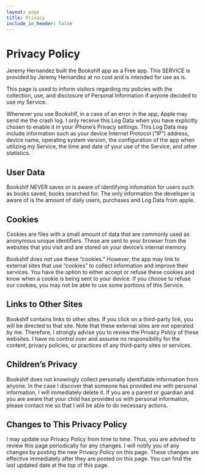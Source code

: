 ```yaml
---
layout: page
title: Privacy
include_in_header: false
---
```


# Privacy Policy

Jeremy Hernandez built the Bookshlf app as a Free app. This SERVICE is provided by Jeremy Hernandez at no cost and is intended for use as is.

This page is used to inform visitors regarding my policies with the collection, use, and disclosure of Personal Information if anyone decided to use my Service.

Whenever you use Bookshlf, in a case of an error in the app, Apple may send me the crash log. I only receive this Log Data when you have explicitly chosen to enable it in your iPhone’s Privacy settings. This Log Data may include information such as your device Internet Protocol (“IP”) address, device name, operating system version, the configuration of the app when utilizing my Service, the time and date of your use of the Service, and other statistics.

## User Data

Bookshlf NEVER saves or is aware of identifying infomation for users such as books saved, books searched for. The only information the developer is aware of is the amount of daily users, purchases and Log Data from apple. 

## Cookies

Cookies are files with a small amount of data that are commonly used as anonymous unique identifiers. These are sent to your browser from the websites that you visit and are stored on your device’s internal memory.

Bookshlf does not use these “cookies.” However, the app may link to external sites that use “cookies” to collect information and improve their services. You have the option to either accept or refuse these cookies and know when a cookie is being sent to your device. If you choose to refuse our cookies, you may not be able to use some portions of this Service.

## Links to Other Sites

Bookshlf contains links to other sites. If you click on a third-party link, you will be directed to that site. Note that these external sites are not operated by me. Therefore, I strongly advise you to review the Privacy Policy of these websites. I have no control over and assume no responsibility for the content, privacy policies, or practices of any third-party sites or services.

## Children’s Privacy

Bookshlf does not knowingly collect personally identifiable information from anyone. In the case I discover that someone has provided me with personal information, I will immediately delete it. If you are a parent or guardian and you are aware that your child has provided us with personal information, please contact me so that I will be able to do necessary actions.

## Changes to This Privacy Policy

I may update our Privacy Policy from time to time. Thus, you are advised to review this page periodically for any changes. I will notify you of any changes by posting the new Privacy Policy on this page. These changes are effective immediately after they are posted on this page. You can find the last updated date at the top of this page.
